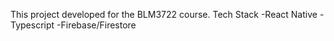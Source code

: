 This project developed for the BLM3722 course.
Tech Stack
-React Native 
-Typescript
-Firebase/Firestore

